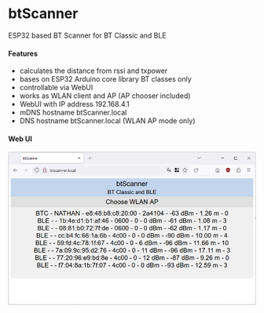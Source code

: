 # btScanner
ESP32 based BT Scanner for BT Classic and BLE
#### Features
* calculates the distance from rssi and txpower
* bases on ESP32 Arduino core library BT classes only
* controllable via WebUI
* works as WLAN client and AP (AP chooser included)
* WebUI with IP address 192.168.4.1
* mDNS hostname btScanner.local
* DNS hostname btScanner.local (WLAN AP mode only)
#### Web UI
![IMAGE ALT TEXT HERE](documentation/webUI.png)